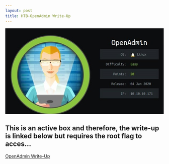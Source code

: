 ```yaml
---
layout: post
title: HTB-OpenAdmin Write-Up
---
```

![Lame](/images/OpenAdmin2.jpg)    

This is an active box and therefore, the write-up is linked below but requires the root flag to acces...
-----
[OpenAdmin Write-Up](/_posts/OpenAdmin.pdf)


